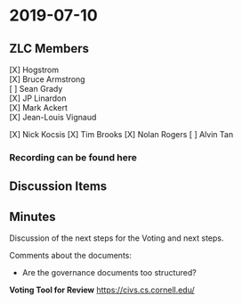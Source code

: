 # 2019-07-10

## ZLC Members
[X] Hogstrom   
[X] Bruce Armstrong   
[ ] Sean Grady   
[X] JP Linardon   
[X] Mark Ackert   
[X] Jean-Louis Vignaud   

[X] Nick Kocsis
[X] Tim Brooks
[X] Nolan Rogers
[ ] Alvin Tan


### Recording can be found here   


## Discussion Items
   
## Minutes
Discussion of the next steps for the Voting and next steps.

Comments about the documents:
- Are the governance documents too structured?   


__Voting Tool for Review__
https://civs.cs.cornell.edu/
   
   
